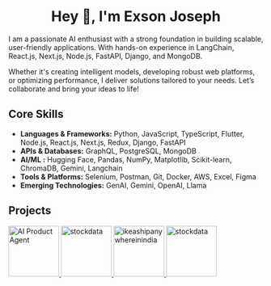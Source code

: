 <h1 align="center">Hey 👋, I'm Exson Joseph</h1>

I am a passionate AI enthusiast with a strong foundation in building scalable, user-friendly applications. With hands-on experience in LangChain, React.js, Next.js, Node.js, FastAPI, Django, and MongoDB.

Whether it's creating intelligent models, developing robust web platforms, or optimizing performance, I deliver solutions tailored to your needs. Let’s collaborate and bring your ideas to life!

## Core Skills

- **Languages & Frameworks:** Python, JavaScript, TypeScript, Flutter, Node.js, React.js, Next.js, Redux, Django, FastAPI
- **APIs & Databases:** GraphQL, PostgreSQL, MongoDB
- **AI/ML :** Hugging Face, Pandas, NumPy, Matplotlib, Scikit-learn, ChromaDB, Gemini, Langchain
- **Tools & Platforms:** Selenium, Postman, Git, Docker, AWS, Excel, Figma
- **Emerging Technologies:** GenAI, Gemini, OpenAI, Llama

## Projects

<a target="blank" href="https://ai-chat-frontend-gilt.vercel.app/" >
  <img   alt="AI Product Agent" height="100px" width="100px" src="https://ai-chat-frontend-gilt.vercel.app/favicon.ico" />
</a>
<a target="blank" href="https://ythough.codebit.in/" >
  <img   alt="stockdata" height="100px" width="100px" src="https://ythough.codebit.in/favicon.ico" />
</a>
<a target="blank" href="https://www.ikeashipanywhereinindia.com" >
  <img   alt="ikeashipanywhereinindia" height="100px" width="100px" src="https://www.ikeashipanywhereinindia.com/logo.svg" />
</a>
<a target="blank" href="https://stock-data-alpha.vercel.app/" >
  <img   alt="stockdata" height="100px" width="100px" src="https://stock-data-alpha.vercel.app/logo.svg" />
</a>
